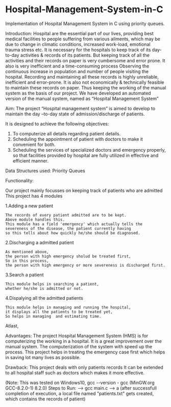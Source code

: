 # Hospital-Management-System-in-C
Implementation of Hospital Management System in C using priority queues.

Introduction:
Hospital are the essential part of our lives, providing best medical facilities to people suffering from various ailments, 
which may be due to change in climatic conditions, increased work-load, emotional trauma stress etc. 
It is necessary for the hospitals to keep track of its day-to-day activities & records of its patients.
But keeping track of all the activities and their records on paper is very cumbersome and error prone. 
It also is very inefficient and a time-consuming process Observing the continuous increase in population and 
number of people visiting the hospital. 
Recording and maintaining all these records is highly unreliable, inefficient and error-prone. 
It is also not economically & technically feasible to maintain these records on paper. 
Thus keeping the working of the manual system as the basis of our project. 
We have developed an automated version of the manual system, named as “Hospital Management System”


Aim: The project “Hospital management system” is aimed to develop to maintain the day –to-day state of admission/discharge of patients.

It is designed to achieve the following objectives: 
1. To computerize all details regarding patient details. 
2. Scheduling the appointment of patient with doctors to make it convenient for both. 
3. Scheduling the services of specialized doctors and emergency properly,
so that facilities provided by hospital are fully utilized in effective and efficient manner.
 
Data Structures used: Priority Queues

Functionality:

Our project mainly focusses on keeping track of patients who are admitted
This project has 4 modules

1.Adding a new patient
	
	The records of every patient admitted are to be kept.
	Above module handles this.
	This module has a field 'emergency' which actually tells the severeness of the disease, the patient currently having
	so this tells about how quickly he/she should be diagnosed.
	
2.Discharging a admitted patient
	
	As mentioned above,
	the person with high emergency sholud be treated first,
	So in this process,
	the person with high emergency or more severeness is discharged first.
	
3.Search a patient
	
	This module helps in searching a patient,
	whether he/she is admitted or not.
	
4.Dispalying all the admitted patients
	
	This module helps in managing and running the hospital,
	it displays all the patients to be treated yet,
	So helps in managing  and estimating time.
	
Atlast,

Advantages:
	The project Hospital Management System (HMS) is for computerizing the working in a hospital. 
	It is a great improvement over the manual system. The computerization of the system with speed up the process.
	This project helps in treating the emergency case first
	which helps in saving lot many lives as possible.
	
Drawback:
	This project deals with only patients records
	It can be extended to all hospital staff such as doctors
	which makes it more effective.
	
(Note: This was tested on Windows10,
gcc --version - gcc (MinGW.org GCC-8.2.0-1) 8.2.0)
Steps to Run:
--> gcc main.c
--> a
(after successfull completion of execution, a local file named "patients.txt" gets created, which contains the records of patient)

